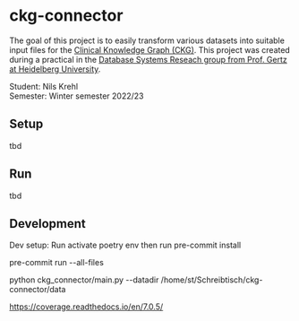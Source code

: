 # ckg-connector

The goal of this project is to easily transform various datasets into suitable input files for the [Clinical Knowledge Graph (CKG)](https://github.com/MannLabs/CKG).
This project was created during a practical in the [Database Systems Reseach group from Prof. Gertz at Heidelberg University](https://dbs.ifi.uni-heidelberg.de/).

Student: Nils Krehl  
Semester: Winter semester 2022/23

## Setup
tbd

## Run
tbd

## Development


Dev setup: 
Run 
activate poetry 
env then run
pre-commit install

pre-commit run --all-files

python ckg_connector/main.py --datadir /home/st/Schreibtisch/ckg-connector/data

https://coverage.readthedocs.io/en/7.0.5/
